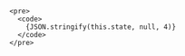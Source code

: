       <pre>
        <code>
          {JSON.stringify(this.state, null, 4)}
        </code>
      </pre>